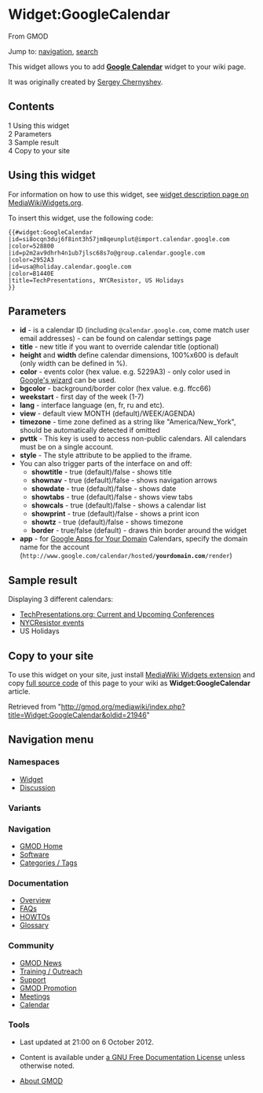 <div id="mw-page-base" class="noprint">

</div>

<div id="mw-head-base" class="noprint">

</div>

<div id="content" class="mw-body" role="main">

<span id="top"></span>

<div id="mw-js-message" style="display:none;">

</div>



# <span dir="auto">Widget:GoogleCalendar</span>

<div id="bodyContent">

<div id="siteSub">

From GMOD

</div>

<div id="contentSub">

</div>

<div id="jump-to-nav" class="mw-jump">

Jump to: [navigation](#mw-navigation), [search](#p-search)

</div>

<div id="mw-content-text" class="mw-content-ltr" lang="en" dir="ltr">

This widget allows you to add
**<a href="http://www.google.com/calendar/embedhelper"
class="external text" rel="nofollow">Google Calendar</a>** widget to
your wiki page.

It was originally created by
<a href="http://www.mediawiki.org/wiki/User%3ASergey_Chernyshev"
class="external text">Sergey Chernyshev</a>.

<div id="toc" class="toc">

<div id="toctitle">

## Contents

</div>

- [<span class="tocnumber">1</span> <span class="toctext">Using this
  widget</span>](#Using_this_widget)
- [<span class="tocnumber">2</span>
  <span class="toctext">Parameters</span>](#Parameters)
- [<span class="tocnumber">3</span> <span class="toctext">Sample
  result</span>](#Sample_result)
- [<span class="tocnumber">4</span> <span class="toctext">Copy to your
  site</span>](#Copy_to_your_site)

</div>

## <span id="Using_this_widget" class="mw-headline">Using this widget</span>

For information on how to use this widget, see
<a href="http://www.mediawikiwidgets.org/Google_Calendar"
class="external text" rel="nofollow">widget description page on
MediaWikiWidgets.org</a>.

To insert this widget, use the following code:

    {{#widget:GoogleCalendar
    |id=si8ocqn3duj6f8int3h57jm8qeunplut@import.calendar.google.com
    |color=528800
    |id=p2m2av9dhrh4n1ub7jlsc68s7o@group.calendar.google.com
    |color=2952A3
    |id=usa@holiday.calendar.google.com
    |color=B1440E
    |title=TechPresentations, NYCResistor, US Holidays
    }}

## <span id="Parameters" class="mw-headline">Parameters</span>

- **id** - is a calendar ID (including `@calendar.google.com`, come
  match user email addresses) - can be found on calendar settings page
- **title** - new title if you want to override calendar title
  (optional)
- **height** and **width** define calendar dimensions, 100%x600 is
  default (only width can be defined in %).
- **color** - events color (hex value. e.g. 5229A3) - only color used in
  <a href="http://www.google.com/calendar/embedhelper"
  class="external text" rel="nofollow">Google's wizard</a> can be used.
- **bgcolor** - background/border color (hex value. e.g. ffcc66)
- **weekstart** - first day of the week (1-7)
- **lang** - interface language (en, fr, ru and etc).
- **view** - default view MONTH (default)/WEEK/AGENDA)
- **timezone** - time zone defined as a string like "America/New_York",
  should be automatically detected if omitted
- **pvttk** - This key is used to access non-public calendars. All
  calendars must be on a single account.
- **style** - The style attribute to be applied to the iframe.
- You can also trigger parts of the interface on and off:
  - **showtitle** - true (default)/false - shows title
  - **shownav** - true (default)/false - shows navigation arrows
  - **showdate** - true (default)/false - shows date
  - **showtabs** - true (default)/false - shows view tabs
  - **showcals** - true (default)/false - shows a calendar list
  - **showprint** - true (default)/false - shows a print icon
  - **showtz** - true (default)/false - shows timezone
  - **border** - true/false (default) - draws thin border around the
    widget
- **app** - for
  <a href="http://www.google.com/apps/" class="external text"
  rel="nofollow">Google Apps for Your Domain</a> Calendars, specify the
  domain name for the account
  (`http://www.google.com/calendar/hosted/`**`yourdomain.com`**`/render`)

## <span id="Sample_result" class="mw-headline">Sample result</span>

Displaying 3 different calendars:

- <a
  href="http://www.techpresentations.org/Conferences#Current_.26_Upcoming_conferences#Current_.26_Upcoming_conferences"
  class="external text" rel="nofollow">TechPresentations.org: Current and
  Upcoming Conferences</a>
- <a href="http://www.nycresistor.com/" class="external text"
  rel="nofollow">NYCResistor events</a>
- US Holidays

  

## <span id="Copy_to_your_site" class="mw-headline">Copy to your site</span>

To use this widget on your site, just install
<a href="http://www.mediawiki.org/wiki/Extension:Widgets"
class="external text">MediaWiki Widgets extension</a> and copy <a
href="http://gmod.org/mediawiki/index.php?title=Widget:GoogleCalendar&amp;action=edit"
class="external text" rel="nofollow">full source code</a> of this page
to your wiki as **Widget:GoogleCalendar** article.

</div>

<div class="printfooter">

Retrieved from
"<http://gmod.org/mediawiki/index.php?title=Widget:GoogleCalendar&oldid=21946>"

</div>

<div id="catlinks" class="catlinks catlinks-allhidden">

</div>

<div class="visualClear">

</div>

</div>

</div>

<div id="mw-navigation">

## Navigation menu

<div id="mw-head">



<div id="left-navigation">

<div id="p-namespaces" class="vectorTabs" role="navigation"
aria-labelledby="p-namespaces-label">

### Namespaces

- <span id="ca-nstab-widget">[Widget](Widget:GoogleCalendar)</span>
- <span id="ca-talk"><a
  href="http://gmod.org/mediawiki/index.php?title=Widget_talk:GoogleCalendar&amp;action=edit&amp;redlink=1"
  accesskey="t"
  title="Discussion about the content page [t]">Discussion</a></span>

</div>

<div id="p-variants" class="vectorMenu emptyPortlet" role="navigation"
aria-labelledby="p-variants-label">

### 

### Variants[](#)

<div class="menu">

</div>

</div>

</div>





</div>

</div>

</div>

<div id="mw-panel">

<div id="p-logo" role="banner">

<a href="Main_Page"
style="background-image: url(../images/GMOD-cogs.png);"
title="Visit the main page"></a>

</div>

<div id="p-Navigation" class="portal" role="navigation"
aria-labelledby="p-Navigation-label">

### Navigation

<div class="body">

- <span id="n-GMOD-Home">[GMOD Home](Main_Page)</span>
- <span id="n-Software">[Software](GMOD_Components)</span>
- <span id="n-Categories-.2F-Tags">[Categories /
  Tags](Categories)</span>

</div>

</div>

<div id="p-Documentation" class="portal" role="navigation"
aria-labelledby="p-Documentation-label">

### Documentation

<div class="body">

- <span id="n-Overview">[Overview](Overview)</span>
- <span id="n-FAQs">[FAQs](Category%3AFAQ)</span>
- <span id="n-HOWTOs">[HOWTOs](Category%3AHOWTO)</span>
- <span id="n-Glossary">[Glossary](Glossary)</span>

</div>

</div>

<div id="p-Community" class="portal" role="navigation"
aria-labelledby="p-Community-label">

### Community

<div class="body">

- <span id="n-GMOD-News">[GMOD News](GMOD_News)</span>
- <span id="n-Training-.2F-Outreach">[Training /
  Outreach](Training_and_Outreach)</span>
- <span id="n-Support">[Support](Support)</span>
- <span id="n-GMOD-Promotion">[GMOD Promotion](GMOD_Promotion)</span>
- <span id="n-Meetings">[Meetings](Meetings)</span>
- <span id="n-Calendar">[Calendar](Calendar)</span>

</div>

</div>

<div id="p-tb" class="portal" role="navigation"
aria-labelledby="p-tb-label">

### Tools

<div class="body">




</div>

</div>

</div>

</div>

<div id="footer" role="contentinfo">

- <span id="footer-info-lastmod">Last updated at 21:00 on 6 October
  2012.</span>
<!-- - <span id="footer-info-viewcount">9,168 page views.</span> -->
- <span id="footer-info-copyright">Content is available under
  <a href="http://www.gnu.org/licenses/fdl-1.3.html" class="external"
  rel="nofollow">a GNU Free Documentation License</a> unless otherwise
  noted.</span>

<!-- -->

- <span id="footer-places-about">[About
  GMOD](GMOD:About "GMOD:About")</span>

<!-- -->






</div>
